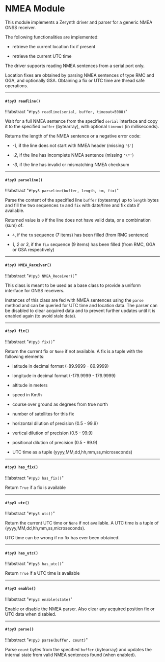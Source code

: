 # NMEA Module

This module implements a Zerynth driver and parser for a generic NMEA GNSS receiver.

The following functionalities are implemented:


* retrieve the current location fix if present


* retrieve the current UTC time

The driver supports reading NMEA sentences from a serial port only.

Location fixes are obtained by parsing NMEA sentences of type RMC and GGA, and optionally GSA.
Obtaining a fix or UTC time are thread safe operations.


---
#### `#!py3 readline()`

!!!abstract "`#!py3 readline(serial, buffer, timeout=5000)`"

Wait for a full NMEA sentence from the specified ```serial``` interface and copy it
to the specified ```buffer``` (bytearray), with optional ```timeout``` (in milliseconds).

Returns the length of the NMEA sentence or a negative error code:


* *-1*, if the line does not start with NMEA header (missing `'$'`)


* *-2*, if the line has incomplete NMEA sentence (missing  `'\*'`)


* *-3*, if the line has invalid or mismatching NMEA checksum


---
#### `#!py3 parseline()`

!!!abstract "`#!py3 parseline(buffer, length, tm, fix)`"

Parse the content of the specified line ```buffer``` (bytearray) up to ```length``` bytes
and fill the two sequences ```tm``` and ```fix``` with date/time and fix data if available.

Returned value is ```0``` if the line does not have valid data, or a combination (sum) of:


* ```4```, if the ```tm``` sequence (7 items) has been filled (from RMC sentence)


* *1, 2 or 3*, if the ```fix``` sequence (9 items) has been filled (from RMC, GGA or GSA respectively)


---
#### `#!py3 NMEA_Receiver()`

!!!abstract "`#!py3 NMEA_Receiver()`"

This class is meant to be used as a base class to provide a uniform interface for GNSS receivers.

Instances of this class are fed with NMEA sentences using the `parse` method and can be
queried for UTC time and location data. The parser can be disabled to clear acquired data and
to prevent further updates until it is enabled again (to avoid stale data).


---
#### `#!py3 fix()`

!!!abstract "`#!py3 fix()`"

Return the current fix or ```None``` if not available.
A fix is a tuple with the following elements:


* latitude in decimal format (-89.9999 - 89.9999)


* longitude in decimal format (-179.9999 - 179.9999)


* altitude in meters


* speed in Km/h


* course over ground as degrees from true north


* number of satellites for this fix


* horizontal dilution of precision (0.5 - 99.9)


* vertical dilution of precision (0.5 - 99.9)


* positional dilution of precision (0.5 - 99.9)


* UTC time as a tuple (yyyy,MM,dd,hh,mm,ss,microseconds)


---
#### `#!py3 has_fix()`

!!!abstract "`#!py3 has_fix()`"

Return ```True``` if a fix is available


---
#### `#!py3 utc()`

!!!abstract "`#!py3 utc()`"

Return the current UTC time or ```None``` if not available.
A UTC time is a tuple of (yyyy,MM,dd,hh,mm,ss,microseconds).

UTC time can be wrong if no fix has ever been obtained.


---
#### `#!py3 has_utc()`

!!!abstract "`#!py3 has_utc()`"

Return ```True``` if a UTC time is available


---
#### `#!py3 enable()`

!!!abstract "`#!py3 enable(state)`"

Enable or disable the NMEA parser. Also clear any acquired position fix or UTC data when disabled.


---
#### `#!py3 parse()`

!!!abstract "`#!py3 parse(buffer, count)`"

Parse ```count``` bytes from the specified ```buffer``` (bytearray) and updates the internal state
from valid NMEA sentences found (when enabled).
